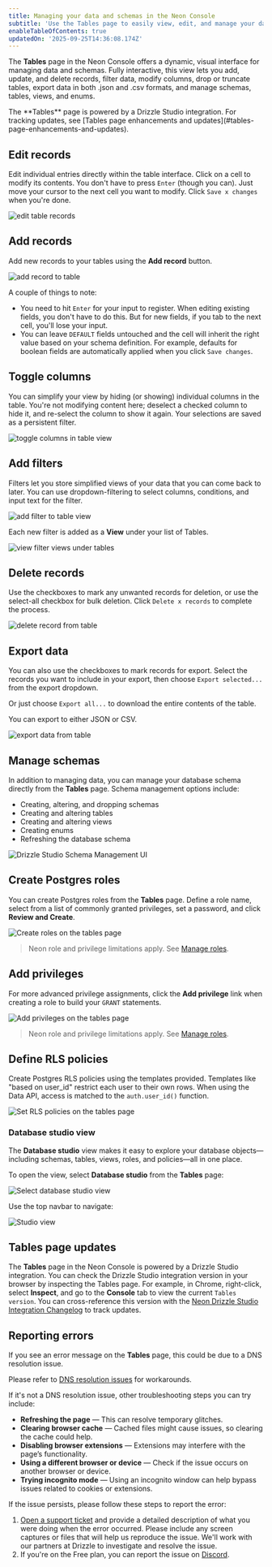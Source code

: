 ```yaml
---
title: Managing your data and schemas in the Neon Console
subtitle: 'Use the Tables page to easily view, edit, and manage your data and schemas'
enableTableOfContents: true
updatedOn: '2025-09-25T14:36:08.174Z'
---
```


The **Tables** page in the Neon Console offers a dynamic, visual interface for managing data and schemas. Fully interactive, this view lets you add, update, and delete records, filter data, modify columns, drop or truncate tables, export data in both .json and .csv formats, and manage schemas, tables, views, and enums.

<Admonition type="note">
The **Tables** page is powered by a Drizzle Studio integration. For tracking updates, see [Tables page enhancements and updates](#tables-page-enhancements-and-updates).
</Admonition>

## Edit records

Edit individual entries directly within the table interface. Click on a cell to modify its contents. You don't have to press `Enter` (though you can). Just move your cursor to the next cell you want to modify. Click `Save x changes` when you're done.

![edit table records](/docs/manage/edit_record_drizzle.png)

## Add records

Add new records to your tables using the **Add record** button.

![add record to table](/docs/manage/add_record_drizzle.png)

A couple of things to note:

- You need to hit `Enter` for your input to register. When editing existing fields, you don't have to do this. But for new fields, if you tab to the next cell, you'll lose your input.
- You can leave `DEFAULT` fields untouched and the cell will inherit the right value based on your schema definition. For example, defaults for boolean fields are automatically applied when you click `Save changes`.

## Toggle columns

You can simplify your view by hiding (or showing) individual columns in the table. You're not modifying content here; deselect a checked column to hide it, and re-select the column to show it again. Your selections are saved as a persistent filter.

![toggle columns in table view](/docs/manage/toggle_columns_drizzle.gif)

## Add filters

Filters let you store simplified views of your data that you can come back to later. You can use dropdown-filtering to select columns, conditions, and input text for the filter.

![add filter to table view](/docs/manage/filter_drizzle.gif)

Each new filter is added as a **View** under your list of Tables.

![view filter views under tables](/docs/manage/view_filters_drizzle.gif)

## Delete records

Use the checkboxes to mark any unwanted records for deletion, or use the select-all checkbox for bulk deletion. Click `Delete x records` to complete the process.

![delete record from table](/docs/manage/delete_record_drizzle.png)

## Export data

You can also use the checkboxes to mark records for export. Select the records you want to include in your export, then choose `Export selected...` from the export dropdown.

Or just choose `Export all...` to download the entire contents of the table.

You can export to either JSON or CSV.

![export data from table](/docs/manage/export_drizzle.png)

## Manage schemas

In addition to managing data, you can manage your database schema directly from the **Tables** page. Schema management options include:

- Creating, altering, and dropping schemas
- Creating and altering tables
- Creating and altering views
- Creating enums
- Refreshing the database schema

![Drizzle Studio Schema Management UI](/docs/changelog/drizzle_schema_mgmt.png)

## Create Postgres roles

You can create Postgres roles from the **Tables** page. Define a role name, select from a list of commonly granted privileges, set a password, and click **Review and Create**.

![Create roles on the tables page](/docs/changelog/tables_page_create_roles.png)

> Neon role and privilege limitations apply. See [Manage roles](/docs/manage/roles).

## Add privileges

For more advanced privilege assignments, click the **Add privilege** link when creating a role to build your `GRANT` statements.

![Add privileges on the tables page](/docs/changelog/tables_page_add_privileges.png)

> Neon role and privilege limitations apply. See [Manage roles](/docs/manage/roles).

## Define RLS policies

Create Postgres RLS policies using the templates provided. Templates like "based on user_id" restrict each user to their own rows. When using the Data API, access is matched to the `auth.user_id()` function.

![Set RLS policies on the tables page](/docs/changelog/tables_page_rls_policies.png)

### Database studio view

The **Database studio** view makes it easy to explore your database objects—including schemas, tables, views, roles, and policies—all in one place.

To open the view, select **Database studio** from the **Tables** page:

![Select database studio view](/docs/changelog/tables_page_select_studio_view.png)

Use the top navbar to navigate:

![Studio view](/docs/changelog/tables_page_studio_view.png)

## Tables page updates

The **Tables** page in the Neon Console is powered by a Drizzle Studio integration. You can check the Drizzle Studio integration version in your browser by inspecting the Tables page. For example, in Chrome, right-click, select **Inspect**, and go to the **Console** tab to view the current `Tables version`. You can cross-reference this version with the [Neon Drizzle Studio Integration Changelog](https://github.com/neondatabase/neon-drizzle-studio-changelog/blob/main/CHANGELOG.md) to track updates.

## Reporting errors

If you see an error message on the **Tables** page, this could be due to a DNS resolution issue.

Please refer to [DNS resolution issues](/docs/connect/connection-errors#dns-resolution-issues) for workarounds.

If it's not a DNS resolution issue, other troubleshooting steps you can try include:

- **Refreshing the page** — This can resolve temporary glitches.
- **Clearing browser cache** — Cached files might cause issues, so clearing the cache could help.
- **Disabling browser extensions** — Extensions may interfere with the page’s functionality.
- **Using a different browser or device** — Check if the issue occurs on another browser or device.
- **Trying incognito mode** — Using an incognito window can help bypass issues related to cookies or extensions.

If the issue persists, please follow these steps to report the error:

1. [Open a support ticket](https://console.neon.tech/app/projects?modal=support) and provide a detailed description of what you were doing when the error occurred. Please include any screen captures or files that will help us reproduce the issue. We'll work with our partners at Drizzle to investigate and resolve the issue.
2. If you're on the Free plan, you can report the issue on [Discord](https://discord.gg/92vNTzKDGp).
